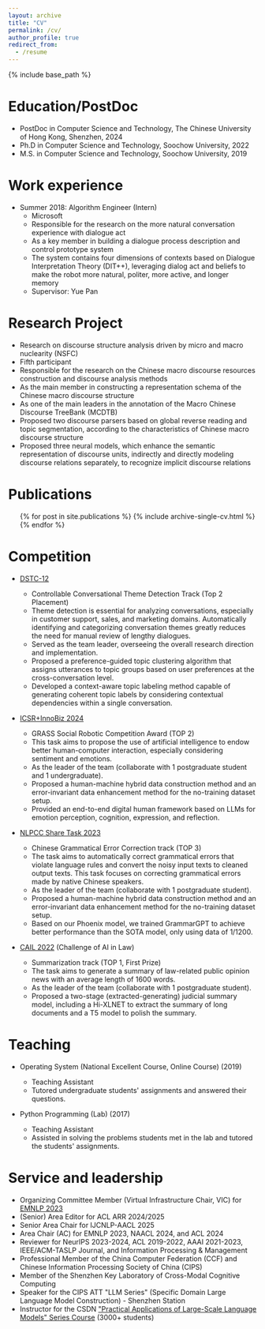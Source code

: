 ```yaml
---
layout: archive
title: "CV"
permalink: /cv/
author_profile: true
redirect_from:
  - /resume
---
```


{% include base_path %}

Education/PostDoc
======
* PostDoc in Computer Science and Technology, The Chinese University of Hong Kong, Shenzhen, 2024
* Ph.D in Computer Science and Technology, Soochow University, 2022
* M.S. in Computer Science and Technology, Soochow University, 2019

Work experience
======
* Summer 2018: Algorithm Engineer (Intern)
  * Microsoft 
  * Responsible for the research on the more natural conversation experience with dialogue act
  * As a key member in building a dialogue process description and control prototype system
  * The system contains four dimensions of contexts based on Dialogue Interpretation Theory (DIT++), leveraging dialog act and beliefs to make the robot more natural, politer, more active, and longer memory
  * Supervisor: Yue Pan
  
Research Project
======
* Research on discourse structure analysis driven by micro and macro nuclearity (NSFC)
* Fifth participant 
* Responsible for the research on the Chinese macro discourse resources construction and discourse analysis methods
* As the main member in constructing a representation schema of the Chinese macro discourse structure
* As one of the main leaders in the annotation of the Macro Chinese Discourse TreeBank (MCDTB)
* Proposed two discourse parsers based on global reverse reading and topic segmentation, according to the characteristics of Chinese macro discourse structure
* Proposed three neural models, which enhance the semantic representation of discourse units, indirectly and directly modeling discourse relations separately, to recognize implicit discourse relations

Publications
======
  <ul>{% for post in site.publications %}
    {% include archive-single-cv.html %}
  {% endfor %}</ul>
  
Competition
======
* [DSTC-12](https://sites.google.com/dstc.community/dstc-12/home)
    * Controllable Conversational Theme Detection Track (Top 2 Placement)
    * Theme detection is essential for analyzing conversations, especially in customer support, sales, and marketing domains. Automatically identifying and categorizing conversation themes greatly reduces the need for manual review of lengthy dialogues.
    * Served as the team leader, overseeing the overall research direction and implementation.
    * Proposed a preference-guided topic clustering algorithm that assigns utterances to topic groups based on user preferences at the cross-conversation level.
    * Developed a context-aware topic labeling method capable of generating coherent topic labels by considering contextual dependencies within a single conversation.


* [ICSR+InnoBiz 2024](https://www.asianlp.sg/conferences/icsr2024/web/)
    * GRASS Social Robotic Competition Award (TOP 2)
    * This task aims to propose the use of artificial intelligence to endow better human-computer interaction, especially considering sentiment and emotions.
    * As the leader of the team (collaborate with 1 postgraduate student and 1 undergraduate).
    * Proposed a human-machine hybrid data construction method and an error-invariant data enhancement method for the no-training dataset setup.
    * Provided an end-to-end digital human framework based on LLMs for emotion perception, cognition, expression, and reflection.
      
* [NLPCC Share Task 2023](http://tcci.ccf.org.cn/conference/2023/cfpt.php) 
    * Chinese Grammatical Error Correction track (TOP 3)
    * The task  aims to automatically correct grammatical errors that violate language rules and convert the noisy input texts to cleaned output texts. This task focuses on correcting grammatical errors made by native Chinese speakers.
    * As the leader of the team (collaborate with 1 postgraduate student).
    * Proposed a human-machine hybrid data construction method and an error-invariant data enhancement method for the no-training dataset setup.
    * Based on our Phoenix model,  we trained GrammarGPT to achieve better performance than the SOTA model, only using data of 1/1200.
      
 * [CAIL 2022](http://cail.cipsc.org.cn/task_summit.html?raceID=4&cail_tag=2022) (Challenge of AI in Law)
    * Summarization track (TOP 1, First Prize)
    * The task aims to generate a summary of law-related public opinion news with an average length of 1600 words.
    * As the leader of the team (collaborate with 1 postgraduate student).
    * Proposed a two-stage (extracted-generating) judicial summary model, including a Hi-XLNET to extract the summary of long documents and a T5 model to polish the summary.
  
Teaching
======
  * Operating System (National Excellent Course, Online Course) (2019)
      * Teaching Assistant 
      * Tutored undergraduate students' assignments and answered their questions. 
   
  * Python Programming (Lab) (2017)
      * Teaching Assistant 
      * Assisted in solving the problems students met in the lab and tutored the students' assignments. 
  
Service and leadership
======
* Organizing Committee Member (Virtual Infrastructure Chair, VIC) for [EMNLP 2023](https://2023.emnlp.org/organization/)
* (Senior) Area Editor for ACL ARR 2024/2025
* Senior Area Chair for IJCNLP-AACL 2025
* Area Chair (AC) for EMNLP 2023, NAACL 2024, and ACL 2024
* Reviewer for NeurIPS 2023-2024, ACL 2019-2022, AAAI 2021-2023, IEEE/ACM-TASLP Journal, and Information Processing & Management
* Professional Member of the China Computer Federation (CCF) and Chinese Information Processing Society of China (CIPS)
* Member of the Shenzhen Key Laboratory of Cross-Modal Cognitive Computing
* Speaker for the CIPS ATT "LLM Series" (Specific Domain Large Language Model Construction) - Shenzhen Station 
* Instructor for the CSDN ["Practical Applications of Large-Scale Language Models" Series Course](https://edu.csdn.net/course/detail/38824) (3000+ students)
